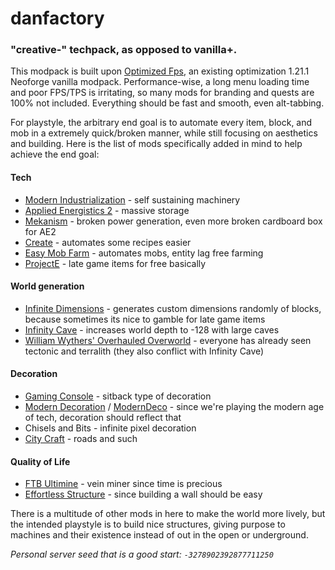 # danfactory

### "creative-" techpack, as opposed to vanilla+.

This modpack is built upon [Optimized Fps](https://modrinth.com/modpack/optimized-fps), an existing optimization 1.21.1 Neoforge vanilla modpack. Performance-wise, a long menu loading time and poor FPS/TPS is irritating, so many mods for branding and quests are 100% not included. Everything should be fast and smooth, even alt-tabbing.

For playstyle, the arbitrary end goal is to automate every item, block, and mob in a extremely quick/broken manner, while still focusing on aesthetics and building. Here is the list of mods specifically added in mind to help achieve the end goal:

#### Tech
- [Modern Industrialization](https://www.curseforge.com/minecraft/mc-mods/modern-industrialization) - self sustaining machinery
- [Applied Energistics 2](https://modrinth.com/mod/ae2) - massive storage
- [Mekanism](https://modrinth.com/mod/mekanism) - broken power generation, even more broken cardboard box for AE2
- [Create](https://modrinth.com/mod/create) - automates some recipes easier
- [Easy Mob Farm](https://modrinth.com/mod/easy-mob-farm) - automates mobs, entity lag free farming
- [ProjectE](https://www.curseforge.com/minecraft/mc-mods/projecte) - late game items for free basically

#### World generation
- [Infinite Dimensions](https://modrinth.com/mod/infinite-dimensions) - generates custom dimensions randomly of blocks, because sometimes its nice to gamble for late game items
- [Infinity Cave](https://modrinth.com/datapack/infinity-cave) - increases world depth to -128 with large caves
- [William Wythers' Overhauled Overworld](https://modrinth.com/mod/wwoo) - everyone has already seen tectonic and terralith (they also conflict with Infinity Cave)

#### Decoration 
- [Gaming Console](https://modrinth.com/mod/decorative-gaming-consoles) - sitback type of decoration
- [Modern Decoration](https://modrinth.com/mod/modern-decorations-mod) / [ModernDeco](https://modrinth.com/mod/moderndeco) - since we're playing the modern age of tech, decoration should reflect that
- Chisels and Bits - infinite pixel decoration
- [City Craft](https://modrinth.com/mod/rexs-city-craft) - roads and such

#### Quality of Life
- [FTB Ultimine](https://www.curseforge.com/minecraft/mc-mods/ftb-ultimine-forge) - vein miner since time is precious
- [Effortless Structure](https://modrinth.com/mod/effortless) - since building a wall should be easy

There is a multitude of other mods in here to make the world more lively, but the intended playstyle is to build nice structures, giving purpose to machines and their existence instead of out in the open or underground.

_Personal server seed that is a good start: `-3278902392877711250`_
